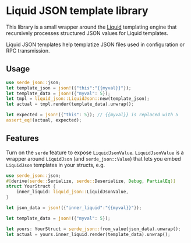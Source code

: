 # Liquid JSON template library

This library is a small wrapper around the [Liquid](https://shopify.github.io/liquid/) templating engine that recursively processes structured JSON values for Liquid templates.

Liquid JSON templates help templatize JSON files used in configuration or RPC transmission.

## Usage

```rust
use serde_json::json;
let template_json = json!({"this":"{{myval}}"});
let template_data = json!({"myval": 5});
let tmpl = liquid_json::LiquidJson::new(template_json);
let actual = tmpl.render(template_data).unwrap();

let expected = json!({"this": 5}); // {{myval}} is replaced with 5
assert_eq!(actual, expected);
```

## Features

Turn on the `serde` feature to expose `LiquidJsonValue`. `LiquidJsonValue` is a wrapper around `LiquidJson` (and `serde_json::Value`) that lets you embed `LiquidJson` templates in your structs, e.g.

```rust
use serde_json::json;
#[derive(serde::Serialize, serde::Deserialize, Debug, PartialEq)]
struct YourStruct {
    inner_liquid: liquid_json::LiquidJsonValue,
}

let json_data = json!({"inner_liquid":"{{myval}}"});

let template_data = json!({"myval": 5});

let yours: YourStruct = serde_json::from_value(json_data).unwrap();
let actual = yours.inner_liquid.render(template_data).unwrap();

```

